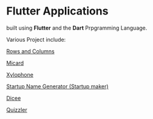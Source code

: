 # Flutter Applications

built using **Flutter** and the **Dart** Prpgramming Language.

Various Project include:



[Rows and Columns](row_and_columns/ "rows and Columns")

[Micard](micard/ "micard")

[Xylophone](xylophone/ "play musical sounds")

[Startup Name Generator (Startup maker)](startup_maker/ "find that startup name")

[Dicee](dicee/ "a fun dice game")

[Quizzler](quizzler/ "True of Flase Questions")